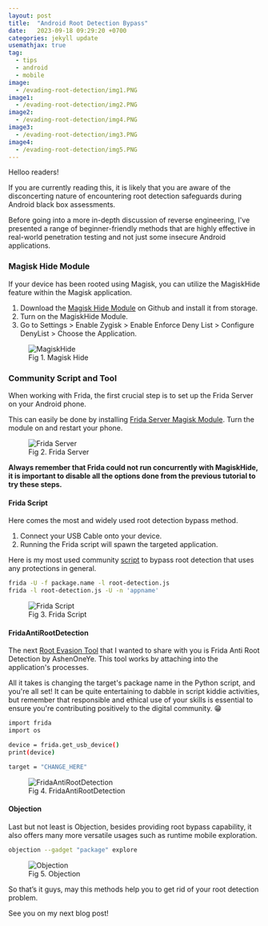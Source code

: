 ```yaml
---
layout: post
title:  "Android Root Detection Bypass"
date:   2023-09-18 09:29:20 +0700
categories: jekyll update
usemathjax: true
tag:
  - tips
  - android
  - mobile
image: 
  - /evading-root-detection/img1.PNG
image1:
  - /evading-root-detection/img2.PNG
image2:
  - /evading-root-detection/img4.PNG
image3:
  - /evading-root-detection/img3.PNG
image4:
  - /evading-root-detection/img5.PNG
---
```


Helloo readers!

If you are currently reading this, it is likely that you are aware of the disconcerting nature of encountering root detection safeguards during Android black box assessments.

Before going into a more in-depth discussion of reverse engineering, I've presented a range of beginner-friendly methods that are highly effective in real-world penetration testing and not just some insecure Android applications.

### Magisk Hide Module

If your device has been rooted using Magisk, you can utilize the MagiskHide feature within the Magisk application.

1. Download the [Magisk Hide Module](https://github.com/HuskyDG/MagiskHide) on Github and install it from storage.
2. Turn on the MagiskHide Module.
3. Go to Settings > Enable Zygisk > Enable Enforce Deny List > Configure DenyList > Choose the Application.

<figure>
<img src="{{ page.image }}" alt="MagiskHide">
<figcaption>Fig 1. Magisk Hide</figcaption>
</figure>

### Community Script and Tool

When working with Frida, the first crucial step is to set up the Frida Server on your Android phone.

This can easily be done by installing [Frida Server Magisk Module](https://github.com/ViRb3/magisk-frida). Turn the module on and restart your phone.

<figure>
<img src="{{ page.image1 }}" alt="Frida Server">
<figcaption>Fig 2. Frida Server</figcaption>
</figure>

**Always remember that Frida could not run concurrently with MagiskHide, it is important to disable all the options done from the previous tutorial to try these steps.**


#### Frida Script

Here comes the most and widely used root detection bypass method. 

1. Connect your USB Cable onto your device.
2. Running the Frida script will spawn the targeted application. 

Here is my most used community [script](https://gist.github.com/pich4ya/0b2a8592d3c8d5df9c34b8d185d2ea35) to bypass root detection that uses any protections in general.

```bash
frida -U -f package.name -l root-detection.js
frida -l root-detection.js -U -n 'appname'
```


<figure>
<img src="{{ page.image2 }}" alt="Frida Script">
<figcaption>Fig 3. Frida Script</figcaption>
</figure>


#### FridaAntiRootDetection

The next [Root Evasion Tool](https://github.com/AshenOneYe/FridaAntiRootDetection) that I wanted to share with you is Frida Anti Root Detection by AshenOneYe. This tool works by attaching into the application's processes.

All it takes is changing the target's package name in the Python script, and you're all set! It can be quite entertaining to dabble in script kiddie activities, but remember that responsible and ethical use of your skills is essential to ensure you're contributing positively to the digital community. 😁

```bash
import frida
import os

device = frida.get_usb_device()
print(device)

target = "CHANGE_HERE"
```


<figure>
<img src="{{ page.image3 }}" alt="FridaAntiRootDetection">
<figcaption>Fig 4. FridaAntiRootDetection</figcaption>
</figure>

#### Objection

Last but not least is Objection, besides providing root bypass capability, it also offers many more versatile usages such as runtime mobile exploration.

```bash
objection --gadget "package" explore
```

<figure>
<img src="{{ page.image4 }}" alt="Objection">
<figcaption>Fig 5. Objection</figcaption>
</figure>

So that’s it guys, may this methods help you to get rid of your root detection problem.

See you on my next blog post!

